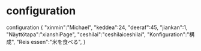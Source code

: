 # configuration
configuration
{
 "xinmin":"Michael",
 "keddea":24,
 "deeraf":45,
 "jiankan":1,
 "Näyttötapa":"xianshiPage",
 "ceshilai":"ceshilaiceshilai",
 "Konfiguration":"構成",
 "Reis essen":"米を食べる",
}
